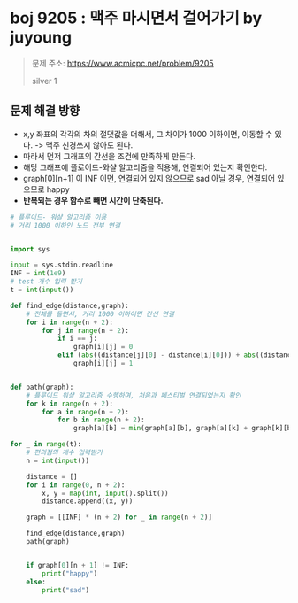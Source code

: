 # boj 9205 : 맥주 마시면서 걸어가기 by juyoung
> 문제 주소: https://www.acmicpc.net/problem/9205
>
> silver 1

## 문제 해결 방향
- x,y 좌표의 각각의 차의 절댓값을 더해서, 그 차이가 1000 이하이면, 이동할 수 있다. -> 맥주 신경쓰지 않아도 된다.
- 따라서 먼저 그래프의 간선을 조건에 만족하게 만든다.
- 해당 그래프에 플로이드-와샬 알고리즘을 적용해, 연결되어 있는지 확인한다.
- graph[0][n+1] 이 INF 이면, 연결되어 있지 않으므로 sad 아닐 경우, 연결되어 있으므로 happy
- __반복되는 경우 함수로 빼면 시간이 단축된다.__
```python
# 플루이드- 워샬 알고리즘 이용
# 거리 1000 이하인 노드 전부 연결


import sys

input = sys.stdin.readline
INF = int(1e9)
# test 개수 입력 받기
t = int(input())

def find_edge(distance,graph):
    # 전체를 돌면서, 거리 1000 이하이면 간선 연결
    for i in range(n + 2):
        for j in range(n + 2):
            if i == j:
                graph[i][j] = 0
            elif (abs((distance[j][0] - distance[i][0])) + abs((distance[j][1] - distance[i][1]))) <= 1000:
                graph[i][j] = 1


def path(graph):
    # 플루이드 워샬 알고리즘 수행하며, 처음과 페스티벌 연결되었는지 확인
    for k in range(n + 2):
        for a in range(n + 2):
            for b in range(n + 2):
                graph[a][b] = min(graph[a][b], graph[a][k] + graph[k][b])

for _ in range(t):
    # 편의점의 개수 입력받기
    n = int(input())

    distance = []
    for i in range(0, n + 2):
        x, y = map(int, input().split())
        distance.append((x, y))

    graph = [[INF] * (n + 2) for _ in range(n + 2)]

    find_edge(distance,graph)
    path(graph)


    if graph[0][n + 1] != INF:
        print("happy")
    else:
        print("sad")

```